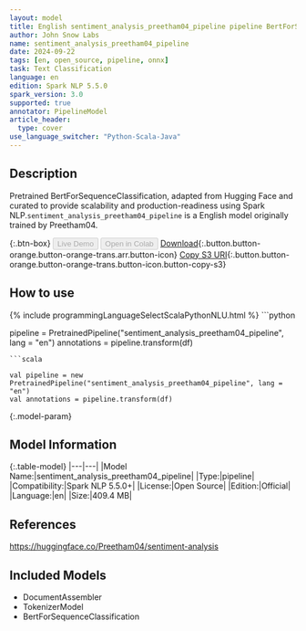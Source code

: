 ```yaml
---
layout: model
title: English sentiment_analysis_preetham04_pipeline pipeline BertForSequenceClassification from Preetham04
author: John Snow Labs
name: sentiment_analysis_preetham04_pipeline
date: 2024-09-22
tags: [en, open_source, pipeline, onnx]
task: Text Classification
language: en
edition: Spark NLP 5.5.0
spark_version: 3.0
supported: true
annotator: PipelineModel
article_header:
  type: cover
use_language_switcher: "Python-Scala-Java"
---
```


## Description

Pretrained BertForSequenceClassification, adapted from Hugging Face and curated to provide scalability and production-readiness using Spark NLP.`sentiment_analysis_preetham04_pipeline` is a English model originally trained by Preetham04.

{:.btn-box}
<button class="button button-orange" disabled>Live Demo</button>
<button class="button button-orange" disabled>Open in Colab</button>
[Download](https://s3.amazonaws.com/auxdata.johnsnowlabs.com/public/models/sentiment_analysis_preetham04_pipeline_en_5.5.0_3.0_1727034120954.zip){:.button.button-orange.button-orange-trans.arr.button-icon}
[Copy S3 URI](s3://auxdata.johnsnowlabs.com/public/models/sentiment_analysis_preetham04_pipeline_en_5.5.0_3.0_1727034120954.zip){:.button.button-orange.button-orange-trans.button-icon.button-copy-s3}

## How to use



<div class="tabs-box" markdown="1">
{% include programmingLanguageSelectScalaPythonNLU.html %}
```python

pipeline = PretrainedPipeline("sentiment_analysis_preetham04_pipeline", lang = "en")
annotations =  pipeline.transform(df)   

```
```scala

val pipeline = new PretrainedPipeline("sentiment_analysis_preetham04_pipeline", lang = "en")
val annotations = pipeline.transform(df)

```
</div>

{:.model-param}
## Model Information

{:.table-model}
|---|---|
|Model Name:|sentiment_analysis_preetham04_pipeline|
|Type:|pipeline|
|Compatibility:|Spark NLP 5.5.0+|
|License:|Open Source|
|Edition:|Official|
|Language:|en|
|Size:|409.4 MB|

## References

https://huggingface.co/Preetham04/sentiment-analysis

## Included Models

- DocumentAssembler
- TokenizerModel
- BertForSequenceClassification